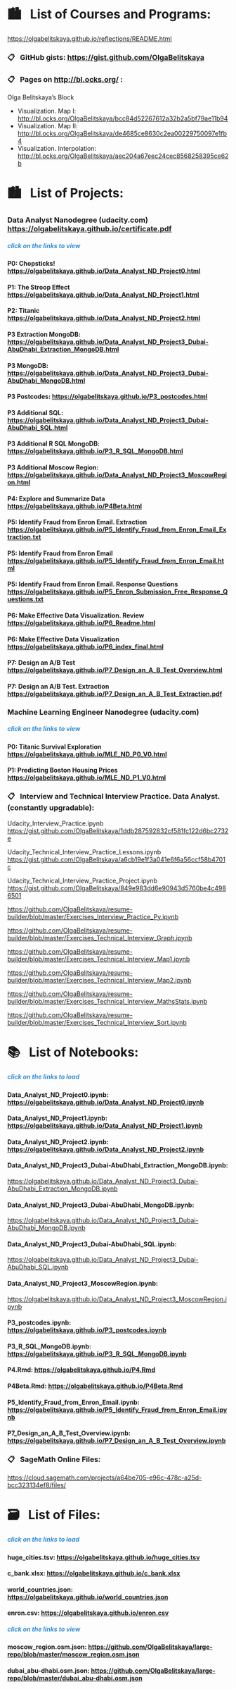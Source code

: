 
# &#x1F3D9; &nbsp; List of Courses and Programs: 
https://olgabelitskaya.github.io/reflections/README.html

### &#x1F4CB; &nbsp; GitHub gists: https://gist.github.com/OlgaBelitskaya

### &#x1F4CB; &nbsp; Pages on http://bl.ocks.org/ :
Olga Belitskaya’s Block 
- Visualization. Map I: http://bl.ocks.org/OlgaBelitskaya/bcc84d52267612a32b2a5bf79ae11b94
- Visualization. Map II: http://bl.ocks.org/OlgaBelitskaya/de4685ce8630c2ea00229750097e1fb4
- Visualization. Interpolation: http://bl.ocks.org/OlgaBelitskaya/aec204a67eec24cec8568258395ce62b

# &#x1F3D9; &nbsp; List of Projects:

### Data Analyst Nanodegree (udacity.com)  https://olgabelitskaya.github.io/certificate.pdf
##### <span style="color:#338DD4">click on the links to view</span>

#### P0: Chopsticks! https://olgabelitskaya.github.io/Data_Analyst_ND_Project0.html
#### P1: The Stroop Effect https://olgabelitskaya.github.io/Data_Analyst_ND_Project1.html
#### P2: Titanic https://olgabelitskaya.github.io/Data_Analyst_ND_Project2.html
#### P3 Extraction MongoDB: https://olgabelitskaya.github.io/Data_Analyst_ND_Project3_Dubai-AbuDhabi_Extraction_MongoDB.html
#### P3 MongoDB: https://olgabelitskaya.github.io/Data_Analyst_ND_Project3_Dubai-AbuDhabi_MongoDB.html
#### P3 Postcodes: https://olgabelitskaya.github.io/P3_postcodes.html
#### P3 Additional SQL: https://olgabelitskaya.github.io/Data_Analyst_ND_Project3_Dubai-AbuDhabi_SQL.html
#### P3 Additional R SQL MongoDB: https://olgabelitskaya.github.io/P3_R_SQL_MongoDB.html
#### P3 Additional Moscow Region: https://olgabelitskaya.github.io/Data_Analyst_ND_Project3_MoscowRegion.html
#### P4: Explore and Summarize Data  https://olgabelitskaya.github.io/P4Beta.html
#### P5: Identify Fraud from Enron Email. Extraction https://olgabelitskaya.github.io/P5_Identify_Fraud_from_Enron_Email_Extraction.txt
#### P5: Identify Fraud from Enron Email  https://olgabelitskaya.github.io/P5_Identify_Fraud_from_Enron_Email.html
#### P5: Identify Fraud from Enron Email. Response Questions https://olgabelitskaya.github.io/P5_Enron_Submission_Free_Response_Questions.txt
#### P6: Make Effective Data Visualization. Review  https://olgabelitskaya.github.io/P6_Readme.html
#### P6: Make Effective Data Visualization  https://olgabelitskaya.github.io/P6_index_final.html
#### P7: Design an A/B Test  https://olgabelitskaya.github.io/P7_Design_an_A_B_Test_Overview.html
#### P7: Design an A/B Test. Extraction https://olgabelitskaya.github.io/P7_Design_an_A_B_Test_Extraction.pdf

### Machine Learning Engineer Nanodegree (udacity.com) 
##### <span style="color:#338DD4">click on the links to view</span>

#### P0: Titanic Survival Exploration https://olgabelitskaya.github.io/MLE_ND_P0_V0.html
#### P1: Predicting Boston Housing Prices https://olgabelitskaya.github.io/MLE_ND_P1_V0.html

### &#x1F4CB; &nbsp; Interview and Technical Interview Practice. Data Analyst. (constantly upgradable):
Udacity_Interview_Practice.ipynb 
https://gist.github.com/OlgaBelitskaya/1ddb287592832cf581fc122d6bc2732e

Udacity_Technical_Interview_Practice_Lessons.ipynb  https://gist.github.com/OlgaBelitskaya/a6cb19e1f3a041e6f6a56ccf58b4701c

Udacity_Technical_Interview_Practice_Project.ipynb
https://gist.github.com/OlgaBelitskaya/849e983dd6e90943d5760be4c4986501

https://github.com/OlgaBelitskaya/resume-builder/blob/master/Exercises_Interview_Practice_Py.ipynb

https://github.com/OlgaBelitskaya/resume-builder/blob/master/Exercises_Technical_Interview_Graph.ipynb

https://github.com/OlgaBelitskaya/resume-builder/blob/master/Exercises_Technical_Interview_Map1.ipynb

https://github.com/OlgaBelitskaya/resume-builder/blob/master/Exercises_Technical_Interview_Map2.ipynb

https://github.com/OlgaBelitskaya/resume-builder/blob/master/Exercises_Technical_Interview_MathsStats.ipynb

https://github.com/OlgaBelitskaya/resume-builder/blob/master/Exercises_Technical_Interview_Sort.ipynb

# &#x1F4DA; &nbsp; List of Notebooks:
##### <span style="color:#338DD4">click on the links to load</span>

#### Data_Analyst_ND_Project0.ipynb:  https://olgabelitskaya.github.io/Data_Analyst_ND_Project0.ipynb
#### Data_Analyst_ND_Project1.ipynb:  https://olgabelitskaya.github.io/Data_Analyst_ND_Project1.ipynb
#### Data_Analyst_ND_Project2.ipynb:  https://olgabelitskaya.github.io/Data_Analyst_ND_Project2.ipynb
#### Data_Analyst_ND_Project3_Dubai-AbuDhabi_Extraction_MongoDB.ipynb:
https://olgabelitskaya.github.io/Data_Analyst_ND_Project3_Dubai-AbuDhabi_Extraction_MongoDB.ipynb
#### Data_Analyst_ND_Project3_Dubai-AbuDhabi_MongoDB.ipynb: 
https://olgabelitskaya.github.io/Data_Analyst_ND_Project3_Dubai-AbuDhabi_MongoDB.ipynb
#### Data_Analyst_ND_Project3_Dubai-AbuDhabi_SQL.ipynb: 
https://olgabelitskaya.github.io/Data_Analyst_ND_Project3_Dubai-AbuDhabi_SQL.ipynb
#### Data_Analyst_ND_Project3_MoscowRegion.ipynb: 
https://olgabelitskaya.github.io/Data_Analyst_ND_Project3_MoscowRegion.ipynb
#### P3_postcodes.ipynb: https://olgabelitskaya.github.io/P3_postcodes.ipynb
#### P3_R_SQL_MongoDB.ipynb: https://olgabelitskaya.github.io/P3_R_SQL_MongoDB.ipynb
#### P4.Rmd: https://olgabelitskaya.github.io/P4.Rmd
#### P4Beta.Rmd: https://olgabelitskaya.github.io/P4Beta.Rmd
#### P5_Identify_Fraud_from_Enron_Email.ipynb: https://olgabelitskaya.github.io/P5_Identify_Fraud_from_Enron_Email.ipynb
#### P7_Design_an_A_B_Test_Overview.ipynb: https://olgabelitskaya.github.io/P7_Design_an_A_B_Test_Overview.ipynb

### &#x1F4CB; &nbsp; SageMath Online Files: 
https://cloud.sagemath.com/projects/a64be705-e96c-478c-a25d-bcc323134ef8/files/

# &#x1F5C3; &nbsp; List of Files:

##### <span style="color:#338DD4">click on the links to load

#### huge_cities.tsv: https://olgabelitskaya.github.io/huge_cities.tsv
#### c_bank.xlsx: https://olgabelitskaya.github.io/c_bank.xlsx
#### world_countries.json: https://olgabelitskaya.github.io/world_countries.json
#### enron.csv: https://olgabelitskaya.github.io/enron.csv

##### <span style="color:#338DD4">click on the links to view</span>

#### moscow_region.osm.json: https://github.com/OlgaBelitskaya/large-repo/blob/master/moscow_region.osm.json
#### dubai_abu-dhabi.osm.json: https://github.com/OlgaBelitskaya/large-repo/blob/master/dubai_abu-dhabi.osm.json
